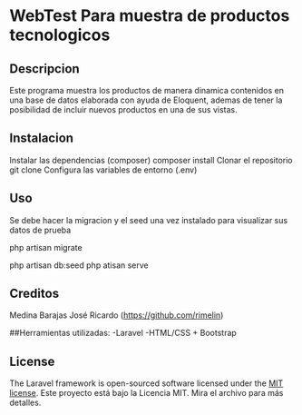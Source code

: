 # WebTest Para muestra de productos tecnologicos

## Descripcion

Este programa muestra los productos de manera dinamica contenidos en una base de datos elaborada con ayuda de Eloquent, ademas de tener la posibilidad de incluir nuevos productos en una de sus vistas.

## Instalacion

Instalar las dependencias (composer)
 composer install
Clonar el repositorio
 git clone
Configura las variables de entorno (.env)


## Uso

Se debe hacer la migracion y el seed una vez instalado para visualizar sus datos de prueba <p>
php artisan migrate<p>
php artisan db:seed
php atisan serve

## Creditos

Medina Barajas José Ricardo (https://github.com/rimelin)

##Herramientas utilizadas:
-Laravel 
-HTML/CSS + Bootstrap



## License

The Laravel framework is open-sourced software licensed under the [MIT license](https://opensource.org/licenses/MIT).
Este proyecto está bajo la Licencia MIT. Mira el archivo para más detalles.

